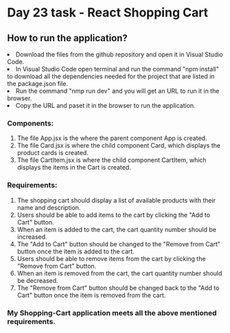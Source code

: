 <h1>Day 23 task - React Shopping Cart</h1>
<h2>How to run the application?</h2
<ol>
  <li>
    Download the files from the github repository and open it in Visual Studio Code. 
  </li>
  <li>
    In Visual Studio Code open terminal and run the command "npm install" to download all the dependencies needed for the project that are listed in the  package.json file.
  </li>
  <li>
    Run the command "nmp run dev" and you will get an URL to run it in the browser.
  </li>
  <li>
    Copy the URL and paset it in the browser to run the application.
  </li>
</ol>
<h3>Components:</h3>
<ol>
  <li>
    The file App.jsx is the where the parent component App is created. 
  </li>
  <li>
   The file Card.jsx is where the child component Card, which displays the product cards is created.  
  </li>
  <li>
    The file CartItem.jsx is where the child component CartItem, which displays the items in the Cart is created.
  </li>
</ol>

<h3>Requirements:</h3>
<ol>
  <li>
    The shopping cart should display a list of available products with their name and description.
  </li>
  <li>
    Users should be able to add items to the cart by clicking the "Add to Cart" button.
  </li>
  <li>
    When an item is added to the cart, the cart quantity number should be increased.
  </li>
  <li>
    The "Add to Cart" button should be changed to the "Remove from Cart" button once the item is added to the cart.
  </li>
  <li>
    Users should be able to remove items from the cart by clicking the "Remove from Cart" button.
  </li>
  <li>
    When an item is removed from the cart, the cart quantity number should be decreased.
  </li>
  <li>
    The "Remove from Cart" button should be changed back to the "Add to Cart" button once the item is removed from the cart.
  </li>
  </ol>

  <h3>My Shopping-Cart application meets all the above mentioned requirements. </h3>


